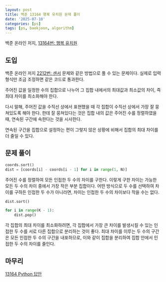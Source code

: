 ```yaml
---
layout: post
title: 백준 13164 행복 유치원 문제 풀이
date: '2025-07-10'
categories: [ps]
tags: [ps, baekjoon, algorithm]
---
```


백준 온라인 저지, [13164번: 행복 유치원](https://www.acmicpc.net/problem/13164)

## 도입

백준 온라인 저지 [2212번: 센서](https://www.acmicpc.net/problem/2212) 문제와 같은 방법으로 풀 수 있는 문제이다. 실제로 입력 형식만 조금 조정하면 같은 코드로 통과한다.  

주어진 값을 일정한 수의 집합으로 나누어 그 집합 내에서의 최대값과 최소값의 차이, 즉 최대 차이를 최소화해야 한다.  

다시 말해, 주어진 값을 수직선 상에서 표현했을 때 각 집합이 수직선 상에서 가장 잘 뭉쳐있도록 해야 한다. 한데 잘 뭉쳐있다는 것은 집합 내의 값은 주어진 수를 정렬하였을 때, 연속된 구간에 속한다는 것을 시사한다.  

연속된 구간을 집합으로 설정하는 편이 그렇지 않은 상황에 비해서 집합의 최대 차이를 더 줄일 수 있다.  

## 문제 풀이

```py
coords.sort()
dist = [coords[i] - coords[i - 1] for i in range(1, N)]
```

주어진 수를 정렬하여 모든 인접한 두 수의 차이를 구한다. 이렇게 구한 차이는 가능한 모든 두 수의 차이 중에서 가장 작은 부분 집합이다. 어떤 방식으로 두 수를 선택하여 차이를 구하든 인접한 두 수가 아니라면, 차이는 인접한 두 수의 차이보다 작을 수는 없다.

```py
dist.sort()

for i in range(K - 1):
    dist.pop()
```

각 집합의 최대 차이를 최소화하려면, 각 집합에서 가장 큰 차이를 발생시킬 수 있는 인접한 두 수를 서로 다른 집합으로 분리하는 것이 좋다. 최대 차이를 이루는 두 수의 구간은 모든 인접한 두 수의 구간을 내포하므로, 이와 같이 집합을 분리하여 집합 안에서 인접한 두 수의 차이를 줄인다.

## 마무리

[13164 Python 답안](https://github.com/shapelayer/training/blob/main/tasks/online_judge/baekjoon/python/13164.py)
